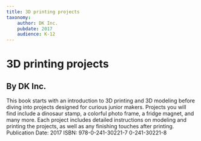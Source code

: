 ```yaml
---
title: 3D printing projects
taxonomy:
	author: DK Inc.
	pubdate: 2017
	audience: K-12
---
```

# 3D printing projects
## By DK Inc.

This book starts with an introduction to 3D printing and 3D modeling before diving into projects designed for curious junior makers.  Projects you will find include a dinosaur stamp, a colorful photo frame, a fridge magnet, and many more.  Each project includes detailed instructions on modeling and printing the projects, as well as any finishing touches after printing.
Publication Date: 2017
ISBN: 978-0-241-30221-7 0-241-30221-8